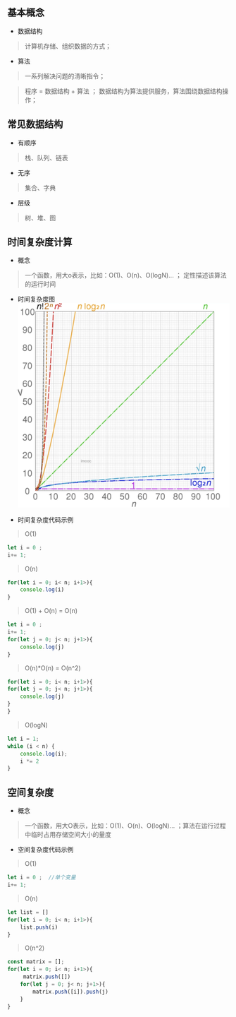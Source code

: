 ## 基本概念
- 数据结构   

> 计算机存储、组织数据的方式；  
- 算法    

> 一系列解决问题的清晰指令；  

> 程序 = 数据结构 + 算法 ； 数据结构为算法提供服务，算法围绕数据结构操作；  


## 常见数据结构   
- 有顺序   
> 栈、队列、链表 
- 无序   
> 集合、字典  
- 层级    
> 树、堆、图  

## 时间复杂度计算 

- 概念   
> 一个函数，用大o表示，比如：O(1)、O(n)、O(logN)... ； 定性描述该算法的运行时间    

- 时间复杂度图    
![url](../../assets/suanfa/time.png)    

- 时间复杂度代码示例   
> O(1)   
```javascript 
let i = 0 ;
i+= 1;
```  
> O(n)   
```javascript 
for(let i = 0; i< n; i+1>){
    console.log(i)
}
```   
> O(1) + O(n) = O(n)    
```javascript 
let i = 0 ;
i+= 1;
for(let j = 0; j< n; j+1>){
    console.log(j)
}
```    
> O(n)*O(n) = O(n^2)   
```javascript 
for(let i = 0; i< n; i+1>){
for(let j = 0; j< n; j+1>){
    console.log(j)
}
}
```   
> O(logN)    
```javascript 
let i = 1;
while (i < n) {
    console.log(i);
    i *= 2
}
```    

## 空间复杂度  
- 概念   
> 一个函数，用大O表示，比如：O(1)、O(n)、O(logN)... ；算法在运行过程中临时占用存储空间大小的量度  



- 空间复杂度代码示例     

> O(1)   
```javascript 
let i = 0 ;  //单个变量
i+= 1;
```  

> O(n)   
```javascript  
let list = []
for(let i = 0; i< n; i+1>){
    list.push(i)
}
```   


>  O(n^2)   
```javascript 
const matrix = [];
for(let i = 0; i< n; i+1>){
     matrix.push([])
    for(let j = 0; j< n; j+1>){
        matrix.push([i]).push(j)
    }
}
```   






